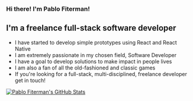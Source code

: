 ### Hi there! I'm Pablo Fiterman!

## I'm a freelance full-stack software developer

- I have started to develop simple prototypes using React and React Native
- I am extremely passionate in my chosen field, Software Developer
- I have a goal to develop solutions to make impact in people lives
- I am also a fan of all the old-fashioned and classic games
- If you're looking for a full-stack, multi-disciplined, freelance developer get in touch!

<a href="https://github-readme-stats.vercel.app/api?username=pfiterman&show_icons=true&hide_border=true&count_private=true&include_all_commits=true&theme=radical">
  <img align="center" alt="Pablo Fiterman's GitHub Stats" src="https://github-readme-stats.vercel.app/api?username=pfiterman&show_icons=true&hide_border=true&count_private=true&include_all_commits=true&theme=radical" />
</a>
<br/>
